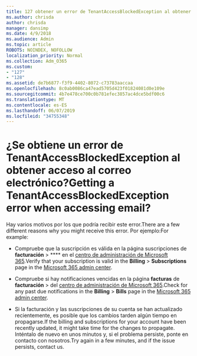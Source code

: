 ```yaml
---
title: 127 obtener un error de TenantAccessBlockedException al obtener acceso al correo electrónico
ms.author: chrisda
author: chrisda
manager: dansimp
ms.date: 4/9/2018
ms.audience: Admin
ms.topic: article
ROBOTS: NOINDEX, NOFOLLOW
localization_priority: Normal
ms.collection: Adm_O365
ms.custom:
- "127"
- "128"
ms.assetid: de7b6877-f3f9-4402-8072-c73783aaccaa
ms.openlocfilehash: 8c0ab0086ca47ead5705d423f01824081d0e109e
ms.sourcegitcommit: 4b7e478ce700c0b781efec3857ac4dce5bdf00c6
ms.translationtype: MT
ms.contentlocale: es-ES
ms.lasthandoff: 06/07/2019
ms.locfileid: "34755348"
---
```

# <a name="getting-a-tenantaccessblockedexception-error-when-accessing-email"></a><span data-ttu-id="df291-102">¿Se obtiene un error de TenantAccessBlockedException al obtener acceso al correo electrónico?</span><span class="sxs-lookup"><span data-stu-id="df291-102">Getting a TenantAccessBlockedException error when accessing email?</span></span>

<span data-ttu-id="df291-103">Hay varios motivos por los que podría recibir este error.</span><span class="sxs-lookup"><span data-stu-id="df291-103">There are a few different reasons why you might receive this error.</span></span> <span data-ttu-id="df291-104">Por ejemplo:</span><span class="sxs-lookup"><span data-stu-id="df291-104">For example:</span></span>

- <span data-ttu-id="df291-105">Compruebe que la suscripción es válida en la página suscripciones de **facturación** \> \*\*\*\* en el [centro de administración de Microsoft 365](https://portal.office.com/adminportal/home#/subscriptions).</span><span class="sxs-lookup"><span data-stu-id="df291-105">Verify that your subscription is valid in the **Billing** \> **Subscriptions** page in the [Microsoft 365 admin center](https://portal.office.com/adminportal/home#/subscriptions).</span></span>

- <span data-ttu-id="df291-106">Compruebe si hay notificaciones vencidas en la página **facturas** de **facturación** \> del [centro de administración de Microsoft 365](https://portal.office.com/adminportal/home#/billoverview).</span><span class="sxs-lookup"><span data-stu-id="df291-106">Check for any past due notifications in the **Billing** \> **Bills** page in the [Microsoft 365 admin center](https://portal.office.com/adminportal/home#/billoverview).</span></span>

- <span data-ttu-id="df291-107">Si la facturación y las suscripciones de su cuenta se han actualizado recientemente, es posible que los cambios tarden algún tiempo en propagarse.</span><span class="sxs-lookup"><span data-stu-id="df291-107">If the billing and subscriptions for your account have been recently updated, it might take time for the changes to propagate.</span></span> <span data-ttu-id="df291-108">Inténtalo de nuevo en unos minutos y, si el problema persiste, ponte en contacto con nosotros.</span><span class="sxs-lookup"><span data-stu-id="df291-108">Try again in a few minutes, and if the issue persists, contact us.</span></span>
